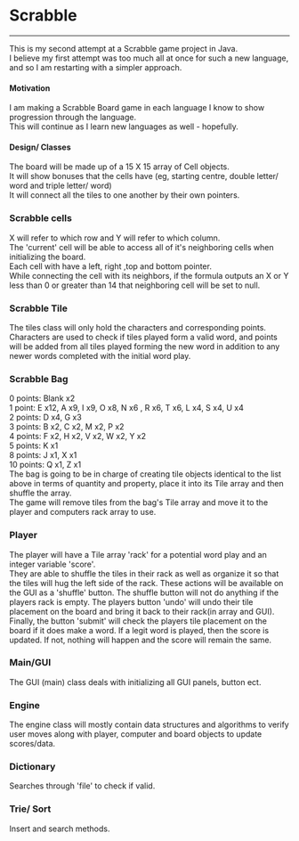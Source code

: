 # Scrabble

---
This is my second attempt at a Scrabble game project in Java.
<br>I believe my first attempt was too much all at once for such a new language, and so I am restarting with a simpler approach.
#### Motivation
I am making a Scrabble Board game in each language I know to show progression through the language.
<br>This will continue as I learn new languages as well - hopefully.
#### Design/ Classes
The board will be made up of a 15 X 15 array of Cell objects.
<br> It will show bonuses that the cells have (eg, starting centre, double letter/ word and triple letter/ word)
<br> It will connect all the tiles to one another by their own pointers.
### Scrabble cells
X will refer to which row and Y will refer to which column.
<br>The 'current' cell will be able to access all of it's neighboring cells when initializing the board.
<br>Each cell with have a left, right ,top and bottom pointer.
<br>While connecting the cell with its neighbors, if the formula outputs an X or Y less than 0 or greater than 14 that
neighboring cell will be set to null.
### Scrabble Tile
The tiles class will only hold the characters and corresponding points.
<br>Characters are used to check if tiles played form a valid word,
and points will be added from all tiles played forming the new word in addition to any newer
words completed with the initial word play.
### Scrabble Bag
0 points: Blank x2
<br>1 point: E x12, A x9, I x9, O x8, N x6 , R x6, T x6, L x4, S x4, U x4
<br>2 points: D x4, G x3
<br>3 points: B x2, C x2, M x2, P x2
<br>4 points: F x2, H x2, V x2, W x2, Y x2
<br>5 points: K x1
<br>8 points: J x1, X x1
<br>10 points: Q x1, Z x1
<br> The bag is going to be in charge of creating tile objects identical to the list above in terms of
quantity and property, place it into its Tile array and then shuffle the array.
<br>The game will remove tiles from the bag's Tile array and move it to the player and computers rack array to use.
### Player
The player will have a Tile array 'rack' for a potential word play and an integer variable 'score'.
<br>They are able to shuffle the tiles in their rack as well as organize it so that the tiles will hug the left side of the rack.
These actions will be available on the GUI as a 'shuffle' button. The shuffle button will not do anything if the players rack is empty.
The players button 'undo' will undo their tile placement on the board and bring it back to their rack(in array and GUI).
<br>Finally, the button 'submit' will check the players tile placement on the board if it does make a word. If a legit word is played, then the score is updated. 
If not, nothing will happen and the score will remain the same.
### Main/GUI
The GUI (main) class deals with initializing all GUI panels, button ect.
### Engine
The engine class will mostly contain data structures and algorithms to verify user moves along with player, computer and board objects to update scores/data.
### Dictionary
Searches through 'file' to check if valid.
### Trie/ Sort
Insert and search methods.
